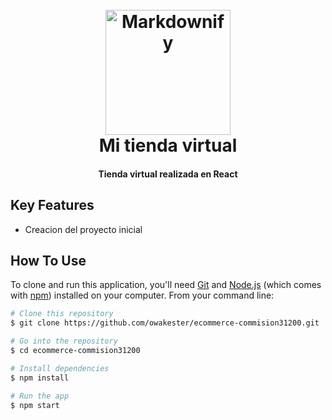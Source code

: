
<h1 align="center">
  <br>
  <a href="https://upload.wikimedia.org/wikipedia/commons/thumb/4/47/React.svg/375px-React.svg.png"><img src="https://upload.wikimedia.org/wikipedia/commons/thumb/4/47/React.svg/375px-React.svg.png" alt="Markdownify" width="200"></a>
  <br>
 Mi tienda virtual
  <br>
</h1>

<h4 align="center">Tienda virtual realizada en React </h4>




## Key Features

* Creacion del proyecto inicial

## How To Use

To clone and run this application, you'll need [Git](https://git-scm.com) and [Node.js](https://nodejs.org/en/download/) (which comes with [npm](http://npmjs.com)) installed on your computer. From your command line:

```bash
# Clone this repository
$ git clone https://github.com/owakester/ecommerce-commision31200.git

# Go into the repository
$ cd ecommerce-commision31200

# Install dependencies
$ npm install

# Run the app
$ npm start
```
